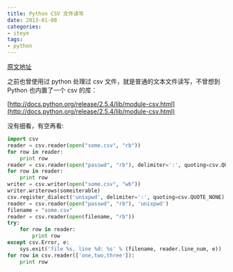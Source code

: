 ```yaml
---
title: Python CSV 文件读写
date: 2013-01-08
categories:
- iteye
tags:
- python
---
```


[原文地址](http://fiftyk.iteye.com/admin/blogs/1766530)

之前也曾使用过 python 处理过 csv 文件，就是普通的文本文件读写，不曾想到 Python 也内置了一个 csv 的库：
 
[http://docs.python.org/release/2.5.4/lib/module-csv.html](http://docs.python.org/release/2.5.4/lib/module-csv.html)
 
没有细看，有空再看:

```python
import csv
reader = csv.reader(open("some.csv", "rb"))
for row in reader:
    print row
reader = csv.reader(open("passwd", "rb"), delimiter=':', quoting=csv.QUOTE_NONE)
for row in reader:
    print row
writer = csv.writer(open("some.csv", "wb"))
writer.writerows(someiterable)
csv.register_dialect('unixpwd', delimiter=':', quoting=csv.QUOTE_NONE)
reader = csv.reader(open("passwd", "rb"), 'unixpwd')
filename = "some.csv"
reader = csv.reader(open(filename, "rb"))
try:
    for row in reader:
        print row
except csv.Error, e:
    sys.exit('file %s, line %d: %s' % (filename, reader.line_num, e))
for row in csv.reader(['one,two,three']):
    print row
```